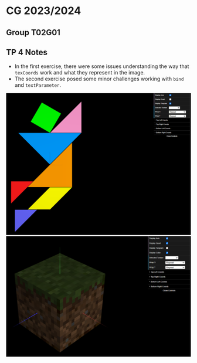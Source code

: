 # CG 2023/2024

## Group T02G01

## TP 4 Notes

- In the first exercise, there were some issues understanding the way that ```texCoords``` work and what they represent in the image.
- The second exercise posed some minor challenges working with ```bind``` and ```textParameter```.

![Screenshot 1](screenshots/cg-t02g01-tp4-1.png)
![Screenshot 2](screenshots/cg-t02g01-tp4-2.png)
